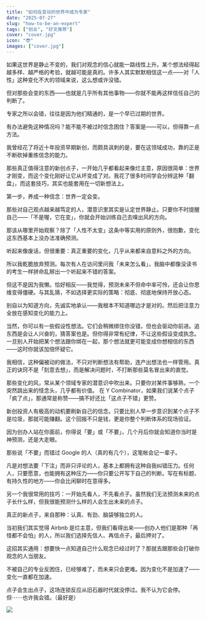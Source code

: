 ```yaml
---
title: "如何在变动的世界中成为专家"
date: "2025-07-27"
slug: "how-to-be-an-expert"
tags: ["创业", "好文推荐"]
cover: "cover.jpg"
icon: "😎"
images: ["cover.jpg"]
---
```

如果这世界是静止不变的，我们对观念的信心就能一路线性上升。某个想法经得起越多样、越严格的考验，就越可能是真的。许多人其实默默相信这一点——对「人性」这种变化不大的领域来说，这么想或许没错。



但对那些会变的东西——也就是几乎所有其他事物——你就不能再这样信任自己的判断了。



专家之所以会错，往往是因为他们精通的，是一个早已过期的世界。



有办法避免这种情况吗？能不能不被过时信念困住？答案是——可以，但得靠一点方法。



我曾经花了将近十年投资早期新创，而颇具讽刺的是，要在这领域成功，靠的正是不断砍掉重练信念的能力。



那些真正值得注意的新创点子，一开始几乎都看起来像烂主意，原因很简单：世界才刚变，而这个变化刚好让它从坏变成了对。我花了很多时间学会分辨这种「翻盘」，而这套技巧，其实也能套用在一切新想法上。



第一步，养成一种信念：世界一定会变。



那些对自己观点越来越笃定的人，潜意识里其实是认定世界静止。只要你不时提醒自己——「不是喔，它在变」，你就会开始训练自己去嗅出风的方向。



那该从哪里开始观察？除了「人性不太变」这条中等实用的原则外，很抱歉，变化这东西基本上没办法准确预测。



听起来像废话，但很重要：真正重要的变化，几乎从来都来自意料之外的方向。



所以我乾脆放弃预测。每次有人在访问里问我「未来怎么看」，我脑中都像没读书的考生一样拼命乱掰出一个听起来不错的答案。



但这不是因为我懒。恰好相反——我觉得，预测未来不但命中率可怜，还会让你思维变得僵硬。与其乱猜，不如选择更实际的策略：彻底、彻底地保持开放心态。



别自以为知道方向，先诚实地承认——我根本不知道哪边才是对的。然后把注意力全放在感知变化的能力上。



当然，你可以有一些假设性想法。它们会稍微绑住你没错，但也会驱动你前进。追东西是会让人兴奋的，猜答案也是。但你得非常有纪律，不让这些假设变成执念。
一旦别人开始把某个想法跟你绑在一起，那个想法就更可能变成你想相信的东西——这时你就该加倍怀疑它。



我相信，这种偏被动的做法，不只对判断想法有帮助，连产出想法也一样管用。真正的诀窍不是「刻意去想」，而是解决问题时，不打断那些莫名冒出来的直觉。



那些变化的风，常从某个领域专家的潜意识中吹出来。只要你对某件事够熟，一个突然跳出来的怪念头，几乎都有价值。
在 Y Combinator，如果我们说某个点子「疯了点」，那通常是称赞——搞不好还比「这点子不错」更赞。



新创投资人有极高的动机要刷新自己的信念。只要比别人早一步意识到某个点子不是垃圾，那就可能赚翻。这个回报不只是钱，更是你整个判断体系的现场验证。



因为创办人站在你面前，你得说「要」或「不要」，几个月后你就会知道你当时是神预测，还是大走眼。



那些说「不要」而错过 Google 的人（真的有几个），这笔帐会记一辈子。



凡是对想法要「下注」而非只评论的人，基本上都拥有这种自我纠错压力。任何人，只要愿意，也能拥有这种压力——你只要公开写下自己的判断。写在有标题、有持久性的地方——你会比闲聊时在意得多。



另一个我很常用的技巧：一开始先看人，不先看点子。虽然我们无法预测未来的点子长什么样，但我很能预测什么样的人会生出未来的点子。



真正的新点子，来自那种：认真、有劲、脑袋够独立的人。



当初我们其实觉得 Airbnb 是烂主意，但我们看得出来——创办人他们是那种「再怪都不会怕」的人，所以我们选择先信人、再信点子，最后押对了。



这招其实通用：想要快一点知道自己什么观念已经过时了？那就去跟那些会打破你观念的人当朋友。



不被自己的专业反困住，已经够难了，而未来只会更难。因为变化不是加速了——变化一直都在加速。



点子会生出点子，这场连锁反应从旧石器时代就没停过。我不认为它会停。
但⋯⋯也许我会错。（最好是）




![](https://prod-files-secure.s3.us-west-2.amazonaws.com/112d0858-5090-4d34-a606-b75eb8d65fd2/46476355-9cf3-4e99-9b7a-3531bc426380/1000202064.png?X-Amz-Algorithm=AWS4-HMAC-SHA256&X-Amz-Content-Sha256=UNSIGNED-PAYLOAD&X-Amz-Credential=ASIAZI2LB466RDTPNE2N%2F20250914%2Fus-west-2%2Fs3%2Faws4_request&X-Amz-Date=20250914T204246Z&X-Amz-Expires=3600&X-Amz-Security-Token=IQoJb3JpZ2luX2VjEOz%2F%2F%2F%2F%2F%2F%2F%2F%2F%2FwEaCXVzLXdlc3QtMiJGMEQCICVQ86KQW6zek54CNTZ2dPxjpmpws%2BLrLD7kdX1hNSf6AiBr5DVVFqzSTnFrk8V2cYTMzZXm5tNf4I85XX4m8h5bMSr%2FAwhlEAAaDDYzNzQyMzE4MzgwNSIMOjdAuhVH0nZfb27NKtwDLv5qrizEsTsPyoHpTV7nZVf0%2BUufPIFkdu0QPBEQDobDHRWoJVUSg5sbzLUPtBRbzs%2BFN5Hgz0pvv7qzjuwAcMJ%2BymXXjvkYC1c6ZgwNFeGIyO1SxPxyvVqFpMBuET2HKTVeY3iyFWI74fhXotrOL3fQ%2BoqaCUkwhbnlZkxh5cKWmpEJto%2FvgDiajFrGi%2FqfZhzq%2FoYtbt5Oip4ZNW%2F83uBN%2Fzgj6YU3GNTP5pUfaUwbLOonDKMqJ0t0kbnZJOJLOZ%2B6FUGEJIaKWXwuPu%2BHkwVIgspE8D4ZJsmyOSH0thGbvf1pRQxR0F%2BKwxcvdteczgXJigtr6dVEYdsg0MvdCfZ%2B%2FP2%2FcVVbW6HZ1V%2BMLztGKEuovheyH2nUkwRrME7nnxPJOItVUlbjTizfRKTV5nP%2BalkUCR1YoDAyqX4I3ty9Oo5kYhktp%2Ffe%2FFMs0Ska0cWEQLpAGrLNlC4jR0HPfTvlMho7oM9oB7CjeptP5rUW5rjXwS0eHVhXPjwZiA%2B2CHr%2Fk5m2yMLeJj2%2BL9m2nE1o73e8c7zWrV52g8zYakA1dNynvAVRqES8Yk%2FO%2F8owsj7Gp86ygoPBMfRWE6yF7P%2F7O7nUMc3iVJv%2Fm3PNzPwMCfMtWgpENFvYOfsw4MCcxgY6pgG3ayRUP0CwlLKnOUZ9f4Uby1oKxbj3oaFfUiQGmDl52703VWCgnYjisxMFkIuUQZPZvQ%2B49DBrzZuS1%2F%2FImLuTidmAc%2FLFDFu5PtOQ7Hy3lSakr4kbDwrZ4d3L9JQB3S7tfNPhhL7hVkl5Llyq1uyoEUxl14qo5EuwncOk%2FQS6VLv3e%2BG89mQbolRc863B7D7o0c49b0REDku2rWqzE5FM%2FKQ4J30N&X-Amz-Signature=1c5d0acaa2766a12bc6bb8a9cc2edc3096f55e10c87c2d791a3c4a7f367aefe3&X-Amz-SignedHeaders=host&x-amz-checksum-mode=ENABLED&x-id=GetObject)

